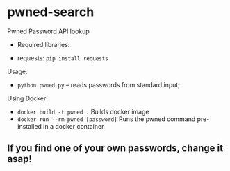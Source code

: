 # pwned-search
Pwned Password API lookup

- Required libraries:

* requests: `pip install requests`

Usage:

* `python pwned.py` – reads passwords from standard input;

Using Docker:
* `docker build -t pwned .` Builds docker image
* `docker run --rm pwned [password]` Runs the pwned command pre-installed in a docker container

## If you find one of your own passwords, change it asap!
